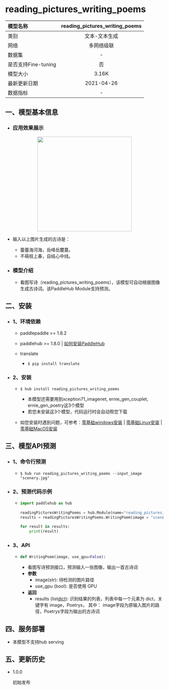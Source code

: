 # reading_pictures_writing_poems

| 模型名称            | reading_pictures_writing_poems |
| :------------------ | :----------------------------: |
| 类别                |         文本-文本生成          |
| 网络                |           多网络级联           |
| 数据集              |               -                |
| 是否支持Fine-tuning |               否               |
| 模型大小            |             3.16K              |
| 最新更新日期        |           2021-04-26           |
| 数据指标            |               -                |

## 一、模型基本信息

- ### 应用效果展示

<p align="center">
<img src="https://user-images.githubusercontent.com/76040149/133189274-ff86801f-017f-460e-adb0-1d381d74aff6.jpg" width="300">
</p>
  
  - 输入以上图片生成的古诗是：

     - 蕾蕾海河海，岳峰岳麓蔓。
     - 不萌枝上春，自结心中线。

- ### 模型介绍
  - 看图写诗（reading_pictures_writing_poems），该模型可自动根据图像生成古诗词。该PaddleHub Module支持预测。

## 二、安装

- ### 1、环境依赖

  - paddlepaddle >= 1.8.2

  - paddlehub >= 1.8.0    | [如何安装PaddleHub](../../../../docs/docs_ch/get_start/installation.rst)

  - translate

    - ```shell
      $ pip install translate
      ```

- ### 2、安装

  - ```shell
    $ hub install reading_pictures_writing_poems
    ```
    
    - 本模型还需要用到xception71_imagenet, ernie_gen_couplet, ernie_gen_poetry这3个模型
    - 若您未安装这3个模型，代码运行时会自动帮您下载
    
  - 如您安装时遇到问题，可参考：[零基础windows安装](../../../../docs/docs_ch/get_start/windows_quickstart.md)
   | [零基础Linux安装](../../../../docs/docs_ch/get_start/linux_quickstart.md) | [零基础MacOS安装](../../../../docs/docs_ch/get_start/mac_quickstart.md)

## 三、模型API预测

- ### 1、命令行预测
    
  - ```shell
    $ hub run reading_pictures_writing_poems --input_image "scenery.jpg"
    ```

- ### 2、预测代码示例

  - ```python
    import paddlehub as hub
 
    readingPicturesWritingPoems = hub.Module(name="reading_pictures_writing_poems")
    results = readingPicturesWritingPoems.WritingPoem(image = "scenery.jpg", use_gpu=False)
 
    for result in results:
        print(result)
    ```
  
- ### 3、API

  - ```python
    def WritingPoem(image, use_gpu=False):
    ```

     - 看图写诗预测接口，预测输入一张图像，输出一首古诗词
     - **参数**
         - image(str): 待检测的图片路径
         - use_gpu (bool): 是否使用 GPU
     - **返回**
         - results (list[dict](https://www.paddlepaddle.org.cn/hubdetail?name=reading_pictures_writing_poems&en_category=TextGeneration)): 识别结果的列表，列表中每一个元素为 dict，关键字有 image，Poetrys， 其中： image字段为原输入图片的路径，Poetrys字段为输出的古诗词

## 四、服务部署

- 本模型不支持hub serving


## 五、更新历史

* 1.0.0

  初始发布
